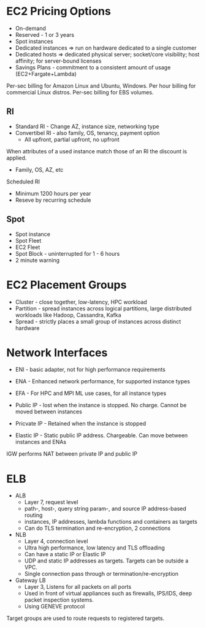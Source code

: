 # EC2 Pricing Options
* On-demand
* Reserved - 1 or 3 years
* Spot instances
* Dedicated instances => run on hardware dedicated to a single customer
* Dedicated hosts => dedicated physical server; socket/core visibility; host affinity; for server-bound licenses
* Savings Plans - commitment to a consistent amount of usage (EC2+Fargate+Lambda)

Per-sec billing for Amazon Linux and Ubuntu, Windows. Per hour billing for commercial Linux distros. Per-sec billing for EBS volumes.

## RI
* Standard RI - Change AZ, instance size, networking type
* Convertibel RI - also family, OS, tenancy, payment option
  * All upfront, partial upfront, no upfront 

When attributes of a used instance match those of an RI the discount is applied.
* Family, OS, AZ, etc

Scheduled RI
* Minimum 1200 hours per year
* Reseve by recurring schedule

## Spot
* Spot instance
* Spot Fleet
* EC2 Fleet
* Spot Block - uninterrupted for 1 - 6 hours
* 2 minute warning

# EC2 Placement Groups
* Cluster - close together, low-latency, HPC workload
* Partition - spread instances across logical partitions, large distributed workloads like Hadoop, Cassandra, Kafka
* Spread - strictly places a small group of instances across distinct hardware

# Network Interfaces
* ENI - basic adapter, not for high performance requirements
* ENA - Enhanced network performance, for supported instance types
* EFA - For HPC and MPI ML use cases, for all instance types

* Public IP - lost when the instance is stopped. No charge. Cannot be moved between instances
* Pricvate IP - Retained when the instance is stopped
* Elastic IP - Static public IP address. Chargeable. Can move between instances and ENAs

IGW performs NAT between private IP and public IP

# ELB
* ALB
  * Layer 7, request level
  * path-, host-, query string param-, and source IP address-based routing
  * instances, IP addresses, lambda functions and containers as targets
  * Can do TLS termination and re-encryption, 2 connections
* NLB
  * Layer 4, connection level
  * Ultra high performance, low latency and TLS offloading
  * Can have a static IP or Elastic IP
  * UDP and static IP addresses as targets. Targets can be outside a VPC.
  * Single connection pass through or termination/re-encryption
* Gateway LB
  * Layer 3, Listens for all packets on all ports
  * Used in front of virtual appliances such as firewalls, IPS/IDS, deep packet inspection systems. 
  * Using GENEVE protocol

Target groups are used to route requests to registered targets.

  
